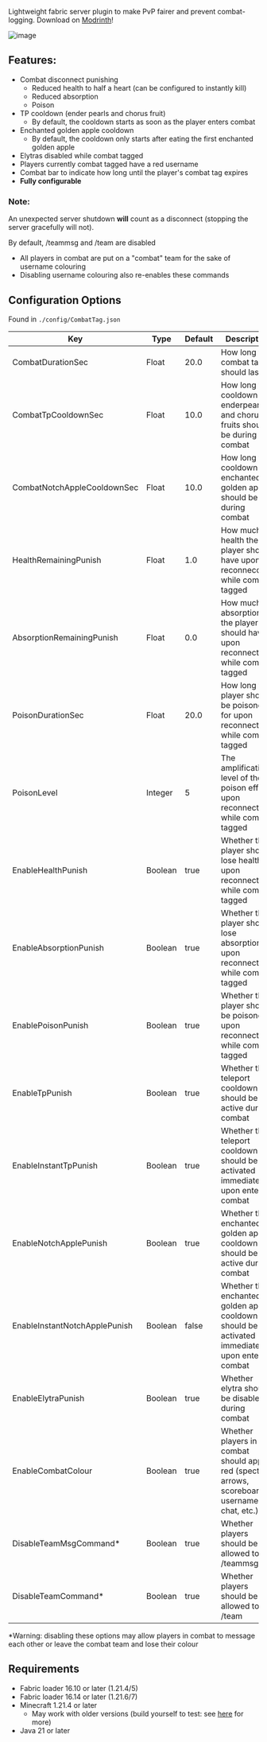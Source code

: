 Lightweight fabric server plugin to make PvP fairer and prevent combat-logging. Download on [Modrinth](https://modrinth.com/mod/aicheyes-combat-tag)!

![image](https://github.com/user-attachments/assets/30e4fe6e-58d0-4fb9-89a9-b41005c27fb0)

## Features:
- Combat disconnect punishing
  - Reduced health to half a heart (can be configured to instantly kill)
  - Reduced absorption
  - Poison
- TP cooldown (ender pearls and chorus fruit)
  - By default, the cooldown starts as soon as the player enters combat
- Enchanted golden apple cooldown
  - By default, the cooldown only starts after eating the first enchanted golden apple
- Elytras disabled while combat tagged
- Players currently combat tagged have a red username
- Combat bar to indicate how long until the player's combat tag expires
- **Fully configurable**

### Note:
An unexpected server shutdown **will** count as a disconnect (stopping the server gracefully will not).

By default, /teammsg and /team are disabled
- All players in combat are put on a "combat" team for the sake of username colouring
- Disabling username colouring also re-enables these commands

## Configuration Options
Found in `./config/CombatTag.json`

|Key|Type|Default|Description|
|---|---|---|---|
|CombatDurationSec|Float|20.0|How long the combat tag should last for|
|CombatTpCooldownSec|Float|10.0|How long the cooldown for enderpearls and chorus fruits should be during combat|
|CombatNotchAppleCooldownSec|Float|10.0|How long the cooldown for enchanted golden apples should be during combat|
|HealthRemainingPunish|Float|1.0|How much health the player should have upon reconneccting while combat tagged|
|AbsorptionRemainingPunish|Float|0.0|How much absorption the player should have upon reconnecting while combat tagged|
|PoisonDurationSec|Float|20.0|How long the player should be poisoned for upon reconnecting while combat tagged|
|PoisonLevel|Integer|5|The amplification level of the poison effect upon reconnecting while combat tagged|
|EnableHealthPunish|Boolean|true|Whether the player should lose health upon reconnecting while combat tagged|
|EnableAbsorptionPunish|Boolean|true|Whether the player should lose absorption upon reconnecting while combat tagged|
|EnablePoisonPunish|Boolean|true|Whether the player should be poisoned upon reconnecting while combat tagged|
|EnableTpPunish|Boolean|true|Whether the teleport cooldown should be active during combat|
|EnableInstantTpPunish|Boolean|true|Whether the teleport cooldown should be activated immediately upon entering combat|
|EnableNotchApplePunish|Boolean|true|Whether the enchanted golden apple cooldown should be active during combat|
|EnableInstantNotchApplePunish|Boolean|false|Whether the enchanted golden apple cooldown should be activated immediately upon entering combat|
|EnableElytraPunish|Boolean|true|Whether elytra should be disabled during combat|
|EnableCombatColour|Boolean|true|Whether players in combat should appear red (spectral arrows, scoreboard, username in chat, etc.)|
|DisableTeamMsgCommand*|Boolean|true|Whether players should be allowed to use /teammsg|
|DisableTeamCommand*|Boolean|true|Whether players should be allowed to use /team|

*Warning: disabling these options may allow players in combat to message each other or leave the combat team and lose their colour

## Requirements
- Fabric loader 16.10 or later (1.21.4/5)
- Fabric loader 16.14 or later (1.21.6/7)
- Minecraft 1.21.4 or later
  - May work with older versions (build yourself to test: see [here](https://fabricmc.net/develop/) for more)
- Java 21 or later
